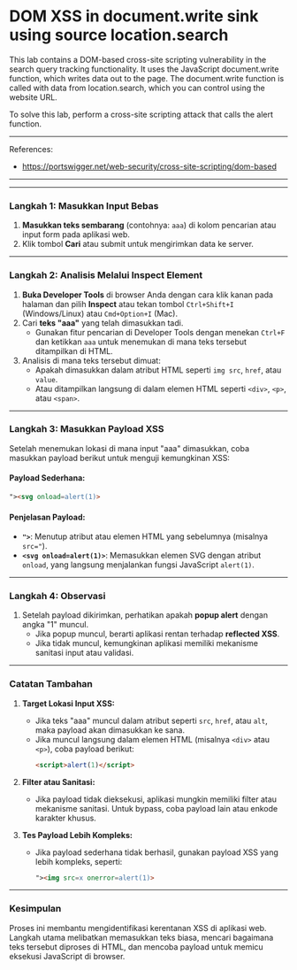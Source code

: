 
# DOM XSS in document.write sink using source location.search

This lab contains a DOM-based cross-site scripting vulnerability in the search query tracking functionality. It uses the JavaScript document.write function, which writes data out to the page. The document.write function is called with data from location.search, which you can control using the website URL.

To solve this lab, perform a cross-site scripting attack that calls the alert function.

---------------------------------------------

References:

- https://portswigger.net/web-security/cross-site-scripting/dom-based

---------------------------------------------

---

### **Langkah 1: Masukkan Input Bebas**
1. **Masukkan teks sembarang** (contohnya: `aaa`) di kolom pencarian atau input form pada aplikasi web.
2. Klik tombol **Cari** atau submit untuk mengirimkan data ke server.

---

### **Langkah 2: Analisis Melalui Inspect Element**
1. **Buka Developer Tools** di browser Anda dengan cara klik kanan pada halaman dan pilih **Inspect** atau tekan tombol `Ctrl+Shift+I` (Windows/Linux) atau `Cmd+Option+I` (Mac).
2. Cari **teks "aaa"** yang telah dimasukkan tadi.
   - Gunakan fitur pencarian di Developer Tools dengan menekan `Ctrl+F` dan ketikkan `aaa` untuk menemukan di mana teks tersebut ditampilkan di HTML.
3. Analisis di mana teks tersebut dimuat:
   - Apakah dimasukkan dalam atribut HTML seperti `img src`, `href`, atau `value`.
   - Atau ditampilkan langsung di dalam elemen HTML seperti `<div>`, `<p>`, atau `<span>`.

---

### **Langkah 3: Masukkan Payload XSS**
Setelah menemukan lokasi di mana input "aaa" dimasukkan, coba masukkan payload berikut untuk menguji kemungkinan XSS:

#### **Payload Sederhana:**
```html
"><svg onload=alert(1)>
```

#### **Penjelasan Payload:**
- **`">`**: Menutup atribut atau elemen HTML yang sebelumnya (misalnya `src="`).
- **`<svg onload=alert(1)>`**: Memasukkan elemen SVG dengan atribut `onload`, yang langsung menjalankan fungsi JavaScript `alert(1)`.

---

### **Langkah 4: Observasi**
1. Setelah payload dikirimkan, perhatikan apakah **popup alert** dengan angka "1" muncul.
   - Jika popup muncul, berarti aplikasi rentan terhadap **reflected XSS**.
   - Jika tidak muncul, kemungkinan aplikasi memiliki mekanisme sanitasi input atau validasi.

---

### **Catatan Tambahan**
1. **Target Lokasi Input XSS:**
   - Jika teks "aaa" muncul dalam atribut seperti `src`, `href`, atau `alt`, maka payload akan dimasukkan ke sana.
   - Jika muncul langsung dalam elemen HTML (misalnya `<div>` atau `<p>`), coba payload berikut:
     ```html
     <script>alert(1)</script>
     ```

2. **Filter atau Sanitasi:**
   - Jika payload tidak dieksekusi, aplikasi mungkin memiliki filter atau mekanisme sanitasi. Untuk bypass, coba payload lain atau enkode karakter khusus.

3. **Tes Payload Lebih Kompleks:**
   - Jika payload sederhana tidak berhasil, gunakan payload XSS yang lebih kompleks, seperti:
     ```html
     "><img src=x onerror=alert(1)>
     ```

---

### **Kesimpulan**
Proses ini membantu mengidentifikasi kerentanan XSS di aplikasi web. Langkah utama melibatkan memasukkan teks biasa, mencari bagaimana teks tersebut diproses di HTML, dan mencoba payload untuk memicu eksekusi JavaScript di browser.
